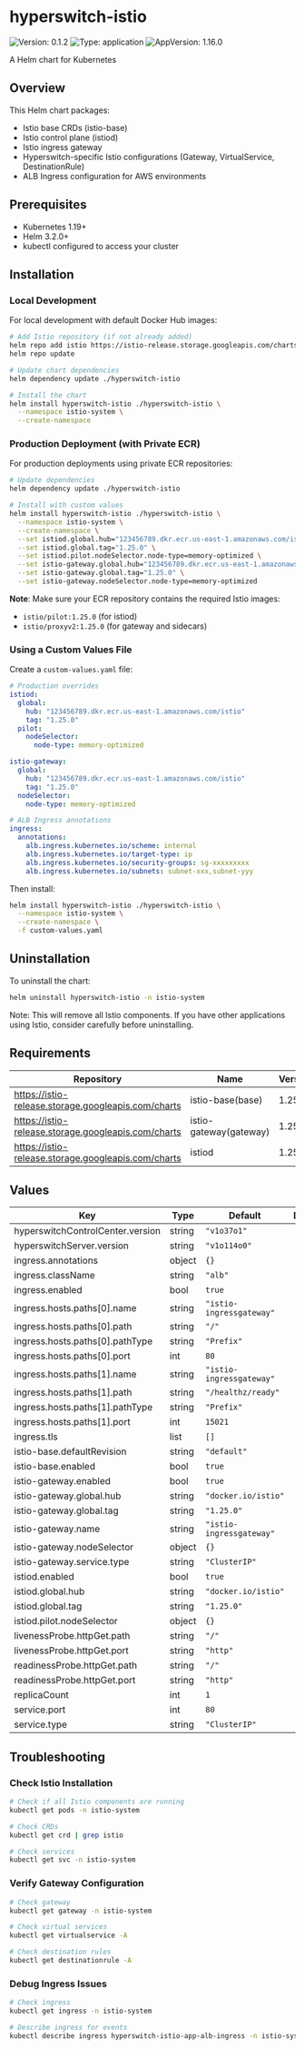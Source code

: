 # hyperswitch-istio

![Version: 0.1.2](https://img.shields.io/badge/Version-0.1.2-informational?style=flat-square) ![Type: application](https://img.shields.io/badge/Type-application-informational?style=flat-square) ![AppVersion: 1.16.0](https://img.shields.io/badge/AppVersion-1.16.0-informational?style=flat-square)

A Helm chart for Kubernetes

## Overview

This Helm chart packages:
- Istio base CRDs (istio-base)
- Istio control plane (istiod)
- Istio ingress gateway
- Hyperswitch-specific Istio configurations (Gateway, VirtualService, DestinationRule)
- ALB Ingress configuration for AWS environments

## Prerequisites

- Kubernetes 1.19+
- Helm 3.2.0+
- kubectl configured to access your cluster

## Installation

### Local Development

For local development with default Docker Hub images:

```bash
# Add Istio repository (if not already added)
helm repo add istio https://istio-release.storage.googleapis.com/charts
helm repo update

# Update chart dependencies
helm dependency update ./hyperswitch-istio

# Install the chart
helm install hyperswitch-istio ./hyperswitch-istio \
  --namespace istio-system \
  --create-namespace
```

### Production Deployment (with Private ECR)

For production deployments using private ECR repositories:

```bash
# Update dependencies
helm dependency update ./hyperswitch-istio

# Install with custom values
helm install hyperswitch-istio ./hyperswitch-istio \
  --namespace istio-system \
  --create-namespace \
  --set istiod.global.hub="123456789.dkr.ecr.us-east-1.amazonaws.com/istio" \
  --set istiod.global.tag="1.25.0" \
  --set istiod.pilot.nodeSelector.node-type=memory-optimized \
  --set istio-gateway.global.hub="123456789.dkr.ecr.us-east-1.amazonaws.com/istio" \
  --set istio-gateway.global.tag="1.25.0" \
  --set istio-gateway.nodeSelector.node-type=memory-optimized
```

**Note**: Make sure your ECR repository contains the required Istio images:
- `istio/pilot:1.25.0` (for istiod)
- `istio/proxyv2:1.25.0` (for gateway and sidecars)

### Using a Custom Values File

Create a `custom-values.yaml` file:

```yaml
# Production overrides
istiod:
  global:
    hub: "123456789.dkr.ecr.us-east-1.amazonaws.com/istio"
    tag: "1.25.0"
  pilot:
    nodeSelector:
      node-type: memory-optimized

istio-gateway:
  global:
    hub: "123456789.dkr.ecr.us-east-1.amazonaws.com/istio"
    tag: "1.25.0"
  nodeSelector:
    node-type: memory-optimized

# ALB Ingress annotations
ingress:
  annotations:
    alb.ingress.kubernetes.io/scheme: internal
    alb.ingress.kubernetes.io/target-type: ip
    alb.ingress.kubernetes.io/security-groups: sg-xxxxxxxxx
    alb.ingress.kubernetes.io/subnets: subnet-xxx,subnet-yyy
```

Then install:

```bash
helm install hyperswitch-istio ./hyperswitch-istio \
  --namespace istio-system \
  --create-namespace \
  -f custom-values.yaml
```

## Uninstallation

To uninstall the chart:

```bash
helm uninstall hyperswitch-istio -n istio-system
```

Note: This will remove all Istio components. If you have other applications using Istio, consider carefully before uninstalling.

## Requirements

| Repository | Name | Version |
|------------|------|---------|
| https://istio-release.storage.googleapis.com/charts | istio-base(base) | 1.25.0 |
| https://istio-release.storage.googleapis.com/charts | istio-gateway(gateway) | 1.25.0 |
| https://istio-release.storage.googleapis.com/charts | istiod | 1.25.0 |

## Values

| Key | Type | Default | Description |
|-----|------|---------|-------------|
| hyperswitchControlCenter.version | string | `"v1o37o1"` |  |
| hyperswitchServer.version | string | `"v1o114o0"` |  |
| ingress.annotations | object | `{}` |  |
| ingress.className | string | `"alb"` |  |
| ingress.enabled | bool | `true` |  |
| ingress.hosts.paths[0].name | string | `"istio-ingressgateway"` |  |
| ingress.hosts.paths[0].path | string | `"/"` |  |
| ingress.hosts.paths[0].pathType | string | `"Prefix"` |  |
| ingress.hosts.paths[0].port | int | `80` |  |
| ingress.hosts.paths[1].name | string | `"istio-ingressgateway"` |  |
| ingress.hosts.paths[1].path | string | `"/healthz/ready"` |  |
| ingress.hosts.paths[1].pathType | string | `"Prefix"` |  |
| ingress.hosts.paths[1].port | int | `15021` |  |
| ingress.tls | list | `[]` |  |
| istio-base.defaultRevision | string | `"default"` |  |
| istio-base.enabled | bool | `true` |  |
| istio-gateway.enabled | bool | `true` |  |
| istio-gateway.global.hub | string | `"docker.io/istio"` |  |
| istio-gateway.global.tag | string | `"1.25.0"` |  |
| istio-gateway.name | string | `"istio-ingressgateway"` |  |
| istio-gateway.nodeSelector | object | `{}` |  |
| istio-gateway.service.type | string | `"ClusterIP"` |  |
| istiod.enabled | bool | `true` |  |
| istiod.global.hub | string | `"docker.io/istio"` |  |
| istiod.global.tag | string | `"1.25.0"` |  |
| istiod.pilot.nodeSelector | object | `{}` |  |
| livenessProbe.httpGet.path | string | `"/"` |  |
| livenessProbe.httpGet.port | string | `"http"` |  |
| readinessProbe.httpGet.path | string | `"/"` |  |
| readinessProbe.httpGet.port | string | `"http"` |  |
| replicaCount | int | `1` |  |
| service.port | int | `80` |  |
| service.type | string | `"ClusterIP"` |  |

## Troubleshooting

### Check Istio Installation

```bash
# Check if all Istio components are running
kubectl get pods -n istio-system

# Check CRDs
kubectl get crd | grep istio

# Check services
kubectl get svc -n istio-system
```

### Verify Gateway Configuration

```bash
# Check gateway
kubectl get gateway -n istio-system

# Check virtual services
kubectl get virtualservice -A

# Check destination rules
kubectl get destinationrule -A
```

### Debug Ingress Issues

```bash
# Check ingress
kubectl get ingress -n istio-system

# Describe ingress for events
kubectl describe ingress hyperswitch-istio-app-alb-ingress -n istio-system
```


